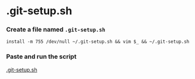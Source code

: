 # .git-setup.sh

### Create a file named `.git-setup.sh`

```shell
install -m 755 /dev/null ~/.git-setup.sh && vim $_ && ~/.git-setup.sh
```

### Paste and run the script

[.git-setup.sh](https://github.com/IanLiuTW/codebase/blob/main/Git/.git-setup.sh)
